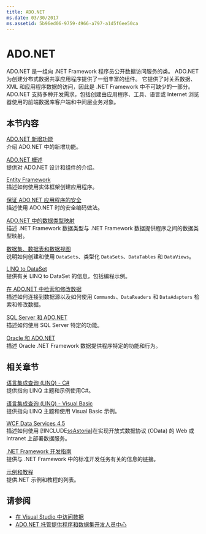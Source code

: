 ```yaml
---
title: ADO.NET
ms.date: 03/30/2017
ms.assetid: 5b96ed06-9759-4966-a797-a1d5f6ee50ca
---
```

# <a name="adonet"></a>ADO.NET
ADO.NET 是一组向 .NET Framework 程序员公开数据访问服务的类。 ADO.NET 为创建分布式数据共享应用程序提供了一组丰富的组件。 它提供了对关系数据、XML 和应用程序数据的访问，因此是 .NET Framework 中不可缺少的一部分。 ADO.NET 支持多种开发需求，包括创建由应用程序、工具、语言或 Internet 浏览器使用的前端数据库客户端和中间层业务对象。  
  
## <a name="in-this-section"></a>本节内容  
 [ADO.NET 新增功能](../../../../docs/framework/data/adonet/whats-new.md)  
 介绍 ADO.NET 中的新增功能。  
  
 [ADO.NET 概述](../../../../docs/framework/data/adonet/ado-net-overview.md)  
 提供对 ADO.NET 设计和组件的介绍。  
  
 [Entity Framework](https://go.microsoft.com/fwlink/?LinkID=213876)  
 描述如何使用实体框架创建应用程序。  
  
 [保证 ADO.NET 应用程序的安全](../../../../docs/framework/data/adonet/securing-ado-net-applications.md)  
 描述使用 ADO.NET 时的安全编码做法。  
  
 [ADO.NET 中的数据类型映射](../../../../docs/framework/data/adonet/data-type-mappings-in-ado-net.md)  
 描述 .NET Framework 数据类型与 .NET Framework 数据提供程序之间的数据类型映射。  
  
 [数据集、数据表和数据视图](../../../../docs/framework/data/adonet/dataset-datatable-dataview/index.md)  
 说明如何创建和使用 `DataSets`、类型化 `DataSets`、`DataTables` 和 `DataViews`。  
  
 [LINQ to DataSet](../../../../docs/framework/data/adonet/linq-to-dataset.md)  
 提供有关 LINQ to DataSet 的信息，包括编程示例。  
  
 [在 ADO.NET 中检索和修改数据](../../../../docs/framework/data/adonet/retrieving-and-modifying-data.md)  
 描述如何连接到数据源以及如何使用 `Commands`、`DataReaders` 和 `DataAdapters` 检索和修改数据。  
  
 [SQL Server 和 ADO.NET](../../../../docs/framework/data/adonet/sql/index.md)  
 描述如何使用 SQL Server 特定的功能。  
  
 [Oracle 和 ADO.NET](../../../../docs/framework/data/adonet/oracle-and-adonet.md)  
 描述 Oracle .NET Framework 数据提供程序特定的功能和行为。  
  
## <a name="related-sections"></a>相关章节  
 [语言集成查询 (LINQ) - C#](../../../csharp/programming-guide/concepts/linq/index.md)  
 提供指向 LINQ 主题和示例使用C#。  
  
 [语言集成查询 (LINQ) - Visual Basic](../../../visual-basic/programming-guide/concepts/linq/index.md)  
 提供指向 LINQ 主题和使用 Visual Basic 示例。  
  
 [WCF Data Services 4.5](../../../../docs/framework/data/wcf/index.md)  
 描述如何使用 [!INCLUDE[ssAstoria](../../../../includes/ssastoria-md.md)]在实现开放式数据协议 (OData) 的 Web 或 Intranet 上部署数据服务。  
  
 [.NET Framework 开发指南](../../development-guide.md)  
 提供与 .NET Framework 中的标准开发任务有关的信息的链接。  
  
 [示例和教程](../../../samples-and-tutorials/index.md)  
 提供.NET 示例和教程的列表。
  
## <a name="see-also"></a>请参阅

- [在 Visual Studio 中访问数据](/visualstudio/data-tools/accessing-data-in-visual-studio)
- [ADO.NET 托管提供程序和数据集开发人员中心](https://go.microsoft.com/fwlink/?LinkId=217917)
